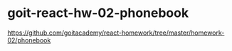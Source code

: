 # goit-react-hw-02-phonebook

https://github.com/goitacademy/react-homework/tree/master/homework-02/phonebook


